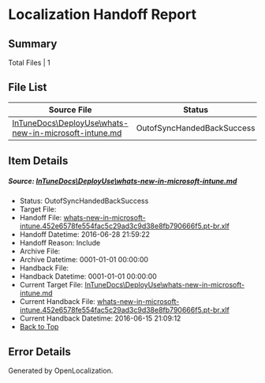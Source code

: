 # <a name='report-top'></a> Localization Handoff Report

## Summary
 Total Files | 1

## File List
 Source File | Status | Details 
 ----------- | ------ | ------- 
 [InTuneDocs\DeployUse\whats-new-in-microsoft-intune.md](https://github.com/Microsoft/IntuneDocs-pr/blob/96bc6299b07b0d7036c4e1ab61b481ec02d20227/InTuneDocs/DeployUse/whats-new-in-microsoft-intune.md) | OutofSyncHandedBackSuccess | [Details](#288560dc07d7ae93fa017917b45c71a88d089d31261)

## Item Details
##### <a name='288560dc07d7ae93fa017917b45c71a88d089d31261'></a> Source: [InTuneDocs\DeployUse\whats-new-in-microsoft-intune.md](https://github.com/Microsoft/IntuneDocs-pr/blob/96bc6299b07b0d7036c4e1ab61b481ec02d20227/InTuneDocs/DeployUse/whats-new-in-microsoft-intune.md)
* Status: OutofSyncHandedBackSuccess
* Target File: 
* Handoff File: [whats-new-in-microsoft-intune.452e6578fe554fac5c29ad3c9d38e8fb790666f5.pt-br.xlf](https://github.com/Microsoft/EM.handoff/blob/73820b8e306fd6c9eb6c8eed9199c4ab2af1d9e5/ol-handoff/Microsoft/IntuneDocs-pr.pt-br/master/whats-new-in-microsoft-intune.452e6578fe554fac5c29ad3c9d38e8fb790666f5.pt-br.xlf)
* Handoff Datetime: 2016-06-28 21:59:22
* Handoff Reason: Include
* Archive File: 
* Archive Datetime: 0001-01-01 00:00:00
* Handback File: 
* Handback Datetime: 0001-01-01 00:00:00
* Current Target File: [InTuneDocs\DeployUse\whats-new-in-microsoft-intune.md](https://github.com/Microsoft/IntuneDocs-pr.pt-br/blob/73a2ad426fc75c266654beadba0c8a8d711b4aa0/InTuneDocs/DeployUse/whats-new-in-microsoft-intune.md)
* Current Handback File: [whats-new-in-microsoft-intune.452e6578fe554fac5c29ad3c9d38e8fb790666f5.pt-br.xlf](https://github.com/Microsoft/EM.handback/blob/75d4179d9c693fdefaa1045709845c58393f8918/ol-handback/Microsoft/IntuneDocs-pr.pt-br/master/whats-new-in-microsoft-intune.452e6578fe554fac5c29ad3c9d38e8fb790666f5.pt-br.xlf)
* Current Handback Datetime: 2016-06-15 21:09:12
* [Back to Top](#report-top)


## Error Details

Generated by OpenLocalization.
